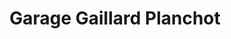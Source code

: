 ---
title: "Garage Gaillard Planchot"
url: /la-rochelle/garage-gaillard-planchot/
shop: Autowerkstatt
---